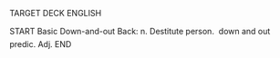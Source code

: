 TARGET DECK
ENGLISH

START
Basic
Down-and-out
Back: n. Destitute person.  down and out predic. Adj.
END
